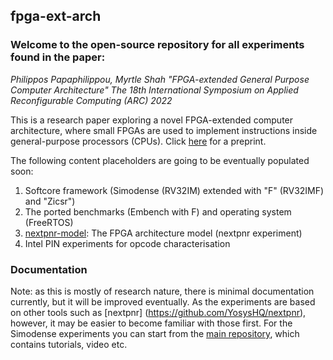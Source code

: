 ## fpga-ext-arch

### Welcome to the open-source repository for all experiments found in the paper:

_Philippos Papaphilippou, Myrtle Shah "FPGA-extended General Purpose Computer Architecture" The 18th International Symposium on Applied Reconfigurable Computing (ARC) 2022_

This is a research paper exploring a novel FPGA-extended computer architecture, where small FPGAs are used to implement instructions inside general-purpose processors (CPUs). Click [here](https://arxiv.org/pdf/2203.10359.pdf) for a preprint.

The following content placeholders are going to be eventually populated soon:

1. Softcore framework (Simodense (RV32IM) extended with "F" (RV32IMF) and "Zicsr")
2. The ported benchmarks (Embench with F) and operating system (FreeRTOS)
3. [nextpnr-model](tree/main/nextpnr-model): The FPGA architecture model (nextpnr experiment)
4. Intel PIN experiments for opcode characterisation


### Documentation

Note: as this is mostly of research nature, there is minimal documentation currently, but it will be improved eventually. As the experiments are based on other tools such as [nextpnr] (https://github.com/YosysHQ/nextpnr), however, it may be easier to become familiar with those first. For the Simodense experiments you can start from the [main repository](https://github.com/pphilippos/simodense), which contains tutorials, video etc.
